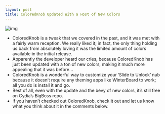 ```yaml
---
layout: post
title: ColoredKnob Updated With a Host of New Colors
---
```

![img](http://media.idownloadblog.com/wp-content/uploads/2012/02/ColoredKnob-Blue.jpg)
* ColoredKnob is a tweak that we covered in the past, and it was met with a fairly warm reception. We really liked it; in fact, the only thing holding us back from absolutely loving it was the limited amount of colors available in the initial release.
* Apparently the developer heard our cries, because ColoredKnob has just been updated with a ton of new colors, making it much more appealing that it was before…
* ColoredKnob is a wonderful way to customize your ‘Slide to Unlock’ nub because it doesn’t require any theming apps like WinterBoard to work; all you do is install it and go.
* Best of all, even with the update and the bevy of new colors, it’s still free on Cydia’s BigBoss repo.
* If you haven’t checked out ColoredKnob, check it out and let us know what you think about it in the comments below.

